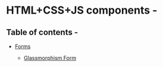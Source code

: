 # HTML+CSS+JS components -

## Table of contents -

-   [Forms](Forms)

     - [Glassmorphism Form](Forms/Glassmorphism-Form)
  
